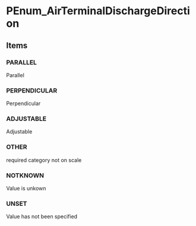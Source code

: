# PEnum_AirTerminalDischargeDirection


<!-- end of short definition -->
## Items

### PARALLEL
Parallel

### PERPENDICULAR
Perpendicular

### ADJUSTABLE
Adjustable

### OTHER
required category not on scale

### NOTKNOWN
Value is unkown

### UNSET
Value has not been specified
